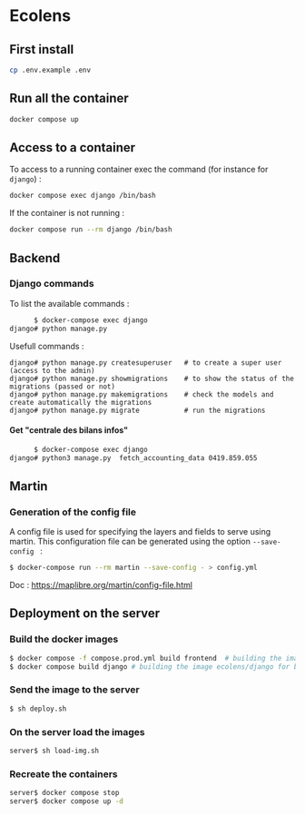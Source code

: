 # Ecolens

## First install

```bash
cp .env.example .env
```

## Run all the container

```bash
docker compose up
```

## Access to a container

To access to a running container exec the command (for instance for `django`) :

```bash
docker compose exec django /bin/bash
```

If the container is not running :

```bash
docker compose run --rm django /bin/bash
```

## Backend

### Django commands

To list the available commands :

```bash
      $ docker-compose exec django
django# python manage.py
```

Usefull commands :

```
django# python manage.py createsuperuser   # to create a super user (access to the admin)
django# python manage.py showmigrations    # to show the status of the migrations (passed or not)
django# python manage.py makemigrations    # check the models and create automatically the migrations
django# python manage.py migrate           # run the migrations
```

#### Get "centrale des bilans infos"


```bash
      $ docker-compose exec django
django# python3 manage.py  fetch_accounting_data 0419.859.055
```

## Martin

### Generation of the config file

A config file is used for specifying the layers and fields to serve using martin.
This configuration file can be generated using the option `--save-config ` :

```bash
$ docker-compose run --rm martin --save-config - > config.yml
```

Doc : https://maplibre.org/martin/config-file.html

## Deployment on the server

### Build the docker images

```bash
$ docker compose -f compose.prod.yml build frontend  # building the image ecolens/frontend_prod for frontend
$ docker compose build django # building the image ecolens/django for backend
```

### Send the image to the server

```bash
$ sh deploy.sh
```

### On the server load the images

```bash
server$ sh load-img.sh
```

### Recreate the containers

```bash
server$ docker compose stop
server$ docker compose up -d
```